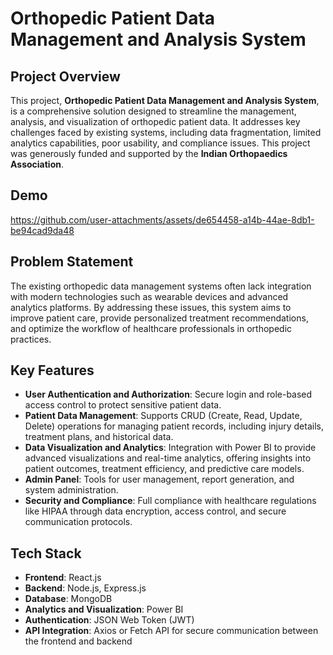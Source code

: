 # Orthopedic Patient Data Management and Analysis System

## Project Overview

This project, **Orthopedic Patient Data Management and Analysis System**, is a comprehensive solution designed to streamline the management, analysis, and visualization of orthopedic patient data. It addresses key challenges faced by existing systems, including data fragmentation, limited analytics capabilities, poor usability, and compliance issues. This project was generously funded and supported by the **Indian Orthopaedics Association**.

## Demo
https://github.com/user-attachments/assets/de654458-a14b-44ae-8db1-be94cad9da48


## Problem Statement

The existing orthopedic data management systems often lack integration with modern technologies such as wearable devices and advanced analytics platforms. By addressing these issues, this system aims to improve patient care, provide personalized treatment recommendations, and optimize the workflow of healthcare professionals in orthopedic practices.

## Key Features

- **User Authentication and Authorization**: Secure login and role-based access control to protect sensitive patient data.
- **Patient Data Management**: Supports CRUD (Create, Read, Update, Delete) operations for managing patient records, including injury details, treatment plans, and historical data.
- **Data Visualization and Analytics**: Integration with Power BI to provide advanced visualizations and real-time analytics, offering insights into patient outcomes, treatment efficiency, and predictive care models.
- **Admin Panel**: Tools for user management, report generation, and system administration.
- **Security and Compliance**: Full compliance with healthcare regulations like HIPAA through data encryption, access control, and secure communication protocols.


## Tech Stack

- **Frontend**: React.js
- **Backend**: Node.js, Express.js
- **Database**: MongoDB
- **Analytics and Visualization**: Power BI
- **Authentication**: JSON Web Token (JWT)
- **API Integration**: Axios or Fetch API for secure communication between the frontend and backend


